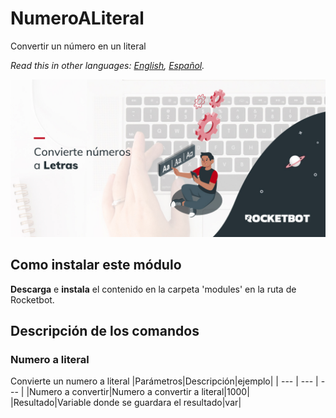 # NumeroALiteral
  
Convertir un número en un literal  

*Read this in other languages: [English](Manual_NumeroALiteral.md), [Español](Manual_NumeroALiteral.es.md).*
  
![banner](imgs/Banner_numeroaliteral.png)
## Como instalar este módulo
  
__Descarga__ e __instala__ el contenido en la carpeta 'modules' en la ruta de Rocketbot.  



## Descripción de los comandos

### Numero a literal
  
Convierte un numero a literal
|Parámetros|Descripción|ejemplo|
| --- | --- | --- |
|Numero a convertir|Numero a convertir a literal|1000|
|Resultado|Variable donde se guardara el resultado|var|
